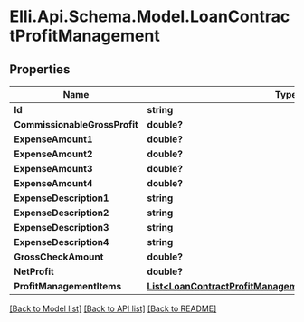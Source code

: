 # Elli.Api.Schema.Model.LoanContractProfitManagement
## Properties

Name | Type | Description | Notes
------------ | ------------- | ------------- | -------------
**Id** | **string** |  | [optional] 
**CommissionableGrossProfit** | **double?** |  | [optional] 
**ExpenseAmount1** | **double?** |  | [optional] 
**ExpenseAmount2** | **double?** |  | [optional] 
**ExpenseAmount3** | **double?** |  | [optional] 
**ExpenseAmount4** | **double?** |  | [optional] 
**ExpenseDescription1** | **string** |  | [optional] 
**ExpenseDescription2** | **string** |  | [optional] 
**ExpenseDescription3** | **string** |  | [optional] 
**ExpenseDescription4** | **string** |  | [optional] 
**GrossCheckAmount** | **double?** |  | [optional] 
**NetProfit** | **double?** |  | [optional] 
**ProfitManagementItems** | [**List&lt;LoanContractProfitManagementProfitManagementItems&gt;**](LoanContractProfitManagementProfitManagementItems.md) |  | [optional] 

[[Back to Model list]](../README.md#documentation-for-models) [[Back to API list]](../README.md#documentation-for-api-endpoints) [[Back to README]](../README.md)

